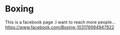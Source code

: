 # Boxing
This is a facebook page .I want to reach more people...
https://www.facebook.com/Boxing-103176994947922
